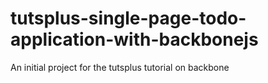 tutsplus-single-page-todo-application-with-backbonejs
=====================================================

An initial project for the tutsplus tutorial on backbone
